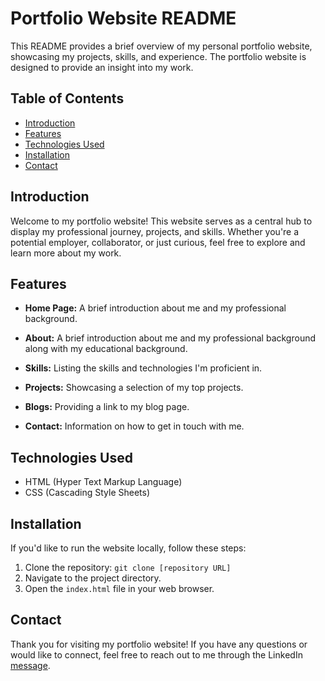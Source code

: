 # Portfolio Website README

This README provides a brief overview of my personal portfolio website, showcasing my projects, skills, and experience. The portfolio website is designed to provide an insight into my work.

## Table of Contents

- [Introduction](#introduction)
- [Features](#features)
- [Technologies Used](#technologies-used)
- [Installation](#installation)
- [Contact](#contact)

## Introduction

Welcome to my portfolio website! This website serves as a central hub to display my professional journey, projects, and skills. Whether you're a potential employer, collaborator, or just curious, feel free to explore and learn more about my work.

## Features

- **Home Page:** A brief introduction about me and my professional background.

- **About:** A brief introduction about me and my professional background along with my educational background.

- **Skills:** Listing the skills and technologies I'm proficient in.

- **Projects:** Showcasing a selection of my top projects.

- **Blogs:** Providing a link to my blog page.

- **Contact:** Information on how to get in touch with me.

## Technologies Used

- HTML (Hyper Text Markup Language)
- CSS (Cascading Style Sheets)

## Installation

If you'd like to run the website locally, follow these steps:

1. Clone the repository: `git clone [repository URL]`
2. Navigate to the project directory.
3. Open the `index.html` file in your web browser.

## Contact 

Thank you for visiting my portfolio website! If you have any questions or would like to connect, feel free to reach out to me through the LinkedIn [ message](https://www.linkedin.com/in/kaamil-savla-694ab8225/).
